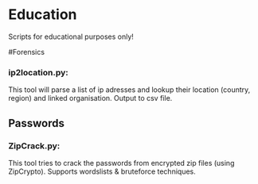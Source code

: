 # Education
Scripts for educational purposes only!

#Forensics
### ip2location.py:
This tool will parse a list of ip adresses and lookup their location (country, region) and linked organisation. Output to csv file. 

## Passwords
### ZipCrack.py: 
This tool tries to crack the passwords from encrypted zip files (using ZipCrypto). Supports wordslists & bruteforce techniques.

